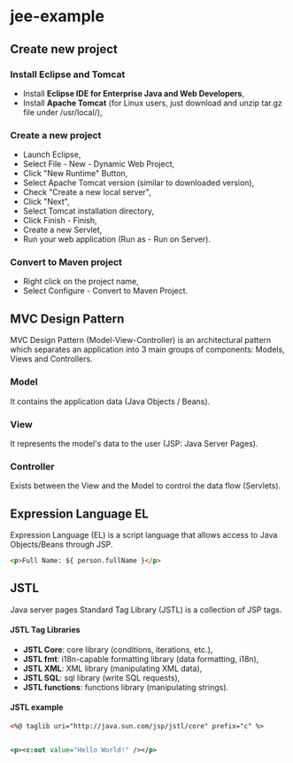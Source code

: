 # jee-example


## Create new project

### Install Eclipse and Tomcat
- Install **Eclipse IDE for Enterprise Java and Web Developers**,
- Install **Apache Tomcat** (for Linux users, just download and unzip tar.gz file under /usr/local/),

### Create a new project
- Launch Eclipse,
- Select File - New - Dynamic Web Project,
- Click "New Runtime" Button,
- Select Apache Tomcat version (similar to downloaded version),
- Check "Create a new local server",
- Click "Next",
- Select Tomcat installation directory,
- Click Finish - Finish,
- Create a new Servlet,
- Run your web application (Run as - Run on Server).

### Convert to Maven project
- Right click on the project name,
- Select Configure - Convert to Maven Project.


## MVC Design Pattern

MVC Design Pattern (Model-View-Controller) is an architectural pattern which separates an application into 3 main groups of components: Models, Views and Controllers.

### Model
It contains the application data (Java Objects / Beans).

### View
It represents the model's data to the user (JSP: Java Server Pages).

### Controller
Exists between the View and the Model to control the data flow (Servlets).


## Expression Language EL

Expression Language (EL) is a script language that allows access to Java Objects/Beans through JSP.

```HTML
<p>Full Name: ${ person.fullName }</p>
```


## JSTL

Java server pages Standard Tag Library (JSTL) is a collection of JSP tags.

#### JSTL Tag Libraries
- **JSTL Core**: core library (conditions, iterations, etc.),
- **JSTL fmt**: i18n-capable formatting library (data formatting, i18n),
- **JSTL XML**: XML library (manipulating XML data),
- **JSTL SQL**: sql library (write SQL requests),
- **JSTL functions**: functions library (manipulating strings).

#### JSTL example

```XML
<%@ taglib uri="http://java.sun.com/jsp/jstl/core" prefix="c" %>


<p><c:out value="Hello World!" /></p>
```

